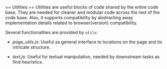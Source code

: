 == Utilities ==
Utilities are useful blocks of code shared by the entire code base. They are needed for cleaner and modular code across the rest of the code base. Also, it supports compatibility by abstracting away implementation details related to browser(version) compatibility.

Several functionalities are provided by `utils`:

* *page_utils.js*: Useful as general interface to locations on the page and its intricate structure.

* *text.js*: Useful for textual manipulation, needed by downstream tasks as find heuristics.